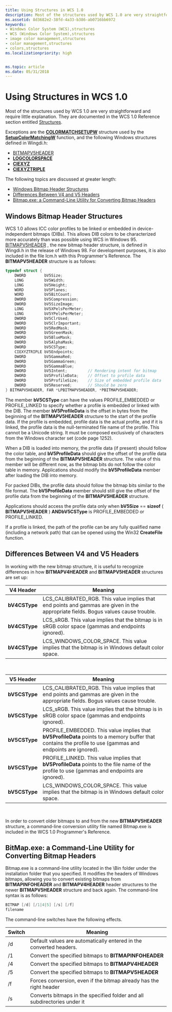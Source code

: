 ```yaml
---
title: Using Structures in WCS 1.0
description: Most of the structures used by WCS 1.0 are very straightforward and require little explanation. They are documented in the WCS 1.0 Reference section entitled Structures.
ms.assetid: 8d3682e2-38fd-4a33-b386-ab0716bb6972
keywords:
- Windows Color System (WCS),structures
- WCS (Windows Color System),structures
- image color management,structures
- color management,structures
- colors,structures
ms.localizationpriority: high


ms.topic: article
ms.date: 05/31/2018
---
```


# Using Structures in WCS 1.0

Most of the structures used by WCS 1.0 are very straightforward and require little explanation. They are documented in the WCS 1.0 Reference section entitled [Structures](structures.md).

Exceptions are the [**COLORMATCHSETUPW**](/windows/win32/api/icm/ns-icm-colormatchsetupw) structure used by the [**SetupColorMatchingW**](/windows/win32/api/icm/nf-icm-setupcolormatchingw) function, and the following Windows structures defined in Wingdi.h:

-   [BITMAPV5HEADER](#windows-bitmap-header-structures)
-   [**LOGCOLORSPACE**](/windows/desktop/api/Wingdi/ns-wingdi-taglogcolorspacea)
-   [**CIEXYZ**](/windows/desktop/api/Wingdi/ns-wingdi-tagciexyz)
-   [**CIEXYZTRIPLE**](/windows/desktop/api/Wingdi/ns-wingdi-tagicexyztriple)

The following topics are discussed at greater length:

-   [Windows Bitmap Header Structures](#windows-bitmap-header-structures)
-   [Differences Between V4 and V5 Headers](#differences-between-v4-and-v5-headers)
-   [Bitmap.exe: a Command-Line Utility for Converting Bitmap Headers](#bitmapexe-a-command-line-utility-for-converting-bitmap-headers)

## Windows Bitmap Header Structures

WCS 1.0 allows ICC color profiles to be linked or embedded in device-independent bitmaps (DIBs). This allows DIB colors to be characterized more accurately than was possible using WCS in Windows 95. [BITMAPV5HEADER](/windows/win32/api/wingdi/ns-wingdi-bitmapv5header) , the new bitmap header structure, is defined in Wingdi.h in the release of Windows 98. For development purposes, it is also included in the file Icm.h with this Programmer's Reference. The **BITMAPV5HEADER** structure is as follows:


```C++
typedef struct {
    DWORD        bV5Size;
    LONG         bV5Width;
    LONG         bV5Height;
    WORD         bV5Planes;
    WORD         bV5BitCount;
    DWORD        bV5Compression;
    DWORD        bV5SizeImage;
    LONG         bV5XPelsPerMeter;
    LONG         bV5YPelsPerMeter;
    DWORD        bV5ClrUsed;
    DWORD        bV5ClrImportant;
    DWORD        bV5RedMask;
    DWORD        bV5GreenMask;
    DWORD        bV5BlueMask;
    DWORD        bV5AlphaMask;
    DWORD        bV5CSType;
    CIEXYZTRIPLE bV5Endpoints;
    DWORD        bV5GammaRed;
    DWORD        bV5GammaGreen;
    DWORD        bV5GammaBlue;
    DWORD        bV5Intent;         // Rendering intent for bitmap 
    DWORD        bV5ProfileData;    // Offset to profile data 
    DWORD        bV5ProfileSize;    // Size of embedded profile data 
    DWORD        bV5Reserved;       // Should be zero 
} BITMAPV5HEADER, FAR *LPBITMAPV5HEADER, *PBITMAPV5HEADER;
```



The member **bV5CSType** can have the values PROFILE\_EMBEDDED or PROFILE\_LINKED to specify whether a profile is embedded or linked with the DIB. The member **bV5ProfileData** is the offset in bytes from the beginning of the **BITMAPV5HEADER** structure to the start of the profile data. If the profile is embedded, profile data is the actual profile, and if it is linked, the profile data is the null-terminated file name of the profile. This cannot be a Unicode string. It must be composed exclusively of characters from the Windows character set (code page 1252).

When a DIB is loaded into memory, the profile data (if present) should follow the color table, and **bV5ProfileData** should give the offset of the profile data from the beginning of the **BITMAPV5HEADER** structure. The value of this member will be different now, as the bitmap bits do not follow the color table in memory. Applications should modify the **bV5ProfileData** member after loading the DIB into memory.

For packed DIBs, the profile data should follow the bitmap bits similar to the file format. The **bV5ProfileData** member should still give the offset of the profile data from the beginning of the **BITMAPV5HEADER** structure.

Applications should access the profile data only when **bV5Size** == **sizeof** ( **BITMAPV5HEADER** ) **ANDbV5CSType** is PROFILE\_EMBEDDED or PROFILE\_LINKED.

If a profile is linked, the path of the profile can be any fully qualified name (including a network path) that can be opened using the Win32 **CreateFile** function.

## Differences Between V4 and V5 Headers

In working with the new bitmap structure, it is useful to recognize differences in how **BITMAPV4HEADER** and **BITMAPV5HEADER** structures are set up:



| V4 Header     | Meaning                                                                                                                              |
|---------------|--------------------------------------------------------------------------------------------------------------------------------------|
| **bV4CSType** | LCS\_CALIBRATED\_RGB. This value implies that end points and gammas are given in the appropriate fields. Bogus values cause trouble. |
| **bV4CSType** | LCS\_sRGB. This value implies that the bitmap is in sRGB color space (gammas and endpoints ignored).                                 |
| **bV4CSType** | LCS\_WINDOWS\_COLOR\_SPACE. This value implies that the bitmap is in Windows default color space.                                    |



 



| V5 Header     | Meaning                                                                                                                                                      |
|---------------|--------------------------------------------------------------------------------------------------------------------------------------------------------------|
| **bV5CSType** | LCS\_CALIBRATED\_RGB. This value implies that end points and gammas are given in the appropriate fields. Bogus values cause trouble.                         |
| **bV5CSType** | LCS\_sRGB. This value implies that the bitmap is in sRGB color space (gammas and endpoints ignored).                                                         |
| **bV5CSType** | PROFILE\_EMBEDDED. This value implies that **bV5ProfileData** points to a memory buffer that contains the profile to use (gammas and endpoints are ignored). |
| **bV5CSType** | PROFILE\_LINKED. This value implies that **bV5ProfileData** points to the file name of the profile to use (gammas and endpoints are ignored).                |
| **bV5CSType** | LCS\_WINDOWS\_COLOR\_SPACE. This value implies that the bitmap is in Windows default color space.                                                            |



 

In order to convert older bitmaps to and from the new **BITMAPV5HEADER** structure, a command-line conversion utility file named Bitmap.exe is included in the WCS 1.0 Programmer's Reference.

## BitMap.exe: a Command-Line Utility for Converting Bitmap Headers

Bitmap.exe is a command-line utility located in the \\Bin folder under the installation folder that you specified. It modifies the headers of Windows bitmaps, allowing you to convert existing bitmaps from **BITMAPINFOHEADER** and **BITMAPV4HEADER** header structures to the newer **BITMAPV5HEADER** structure and back again. The command-line syntax is as follows:


```C++
BITMAP [/d] [/1|4|5] [/s] [/f] 
filename
```



The command-line switches have the following effects.



| Switch | Meaning                                                                  |
|--------|--------------------------------------------------------------------------|
| /d     | Default values are automatically entered in the converted headers.       |
| /1     | Convert the specified bitmaps to **BITMAPINFOHEADER**                    |
| /4     | Convert the specified bitmaps to **BITMAPV4HEADER**                      |
| /5     | Convert the specified bitmaps to **BITMAPV5HEADER**                      |
| /f     | Forces conversion, even if the bitmap already has the right header       |
| /s     | Converts bitmaps in the specified folder and all subdirectories under it |



 

 

 
